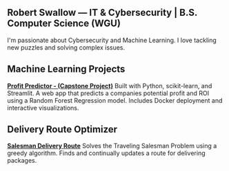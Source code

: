 ## Robert Swallow — IT & Cybersecurity | B.S. Computer Science (WGU)
I'm passionate about Cybersecurity and Machine Learning. I love tackling new puzzles and solving complex issues. 

## Machine Learning Projects 
**[Profit Predictor - (Capstone Project)](https://github.com/RobertSwallow/ML-Profit-Predictor)**
Built with Python, scikit-learn, and Streamlit. A web app that predicts a companies potential profit and ROI using a Random Forest Regression model. Includes Docker deployment and interactive visualizations.


## Delivery Route Optimizer
**[Salesman Delivery Route](https://github.com/RobertSwallow/Salesman-Algorithm)**
Solves the Traveling Salesman Problem using a greedy algorithm. Finds and continually updates a route for delivering packages. 
